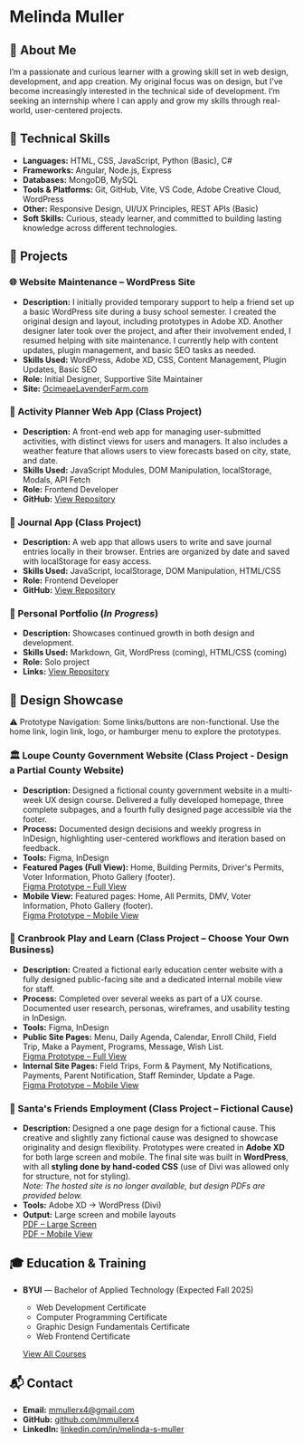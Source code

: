 # Melinda Muller

## 👋 About Me

I’m a passionate and curious learner with a growing skill set in web design, development, and app creation. My original focus was on design, but I’ve become increasingly interested in the technical side of development. I’m seeking an internship where I can apply and grow my skills through real-world, user-centered projects.


## 🔧 Technical Skills

- **Languages:** HTML, CSS, JavaScript, Python (Basic), C#
- **Frameworks:** Angular, Node.js, Express
- **Databases:** MongoDB, MySQL
- **Tools & Platforms:** Git, GitHub, Vite, VS Code, Adobe Creative Cloud, WordPress
- **Other:**  Responsive Design, UI/UX Principles, REST APIs (Basic)
- **Soft Skills:** Curious, steady learner, and committed to building lasting knowledge across different technologies.


## 🚀 Projects

### 🌐 Website Maintenance – WordPress Site

- **Description:** I initially provided temporary support to help a friend set up a basic WordPress site during a busy school semester. I created the original design and layout, including prototypes in Adobe XD. Another designer later took over the project, and after their involvement ended, I resumed helping with site maintenance. I currently help with content updates, plugin management, and basic SEO tasks as needed.
- **Skills Used:** WordPress, Adobe XD, CSS, Content Management, Plugin Updates, Basic SEO
- **Role:** Initial Designer, Supportive Site Maintainer
- **Site:** [OcimeaeLavenderFarm.com](https://ocimeaelavenderfarm.com/)

### 📝 Activity Planner Web App (Class Project)

- **Description:** A front-end web app for managing user-submitted activities, with distinct views for users and managers. It also includes a weather feature that allows users to view forecasts based on city, state, and date.
- **Skills Used:** JavaScript Modules, DOM Manipulation, localStorage, Modals, API Fetch
- **Role:** Frontend Developer
- **GitHub:** [View Repository](https://github.com/mmullerx4/vacationPlanner)

### 📓 Journal App (Class Project)

-  **Description:** A web app that allows users to write and save journal entries locally in their browser. Entries are organized by date and saved with localStorage for easy access.
- **Skills Used:** JavaScript, localStorage, DOM Manipulation, HTML/CSS
- **Role:** Frontend Developer
- **GitHub:** [View Repository](https://github.com/mmullerx4/WAJ) 

### 💼 Personal Portfolio (_In Progress_)

- **Description:** Showcases continued growth in both design and development.
- **Skills Used:** Markdown, Git, WordPress (coming), HTML/CSS (coming)
- **Role:** Solo project
- **Links:** [View Repository](https://github.com/mmullerx4/portfolio)


## 🎨 Design Showcase
⚠️ Prototype Navigation: Some links/buttons are non-functional. Use the home link, login link, logo, or hamburger menu to explore the prototypes.

### 🏛️ Loupe County Government Website (Class Project - Design a Partial County Website)

- **Description:** Designed a fictional county government website in a multi-week UX design course. Delivered a fully developed homepage, three complete subpages, and a fourth fully designed page accessible via the footer.
- **Process:** Documented design decisions and weekly progress in InDesign, highlighting user-centered workflows and iteration based on feedback.
- **Tools:** Figma, InDesign
- **Featured Pages (Full View):** Home, Building Permits, Driver's Permits, Voter Information, Photo Gallery (footer).  
[Figma Prototype – Full View](https://www.figma.com/proto/plw3q1g9pg5lTNkfEct8cl/Loupe?node-id=88-171...)
- **Mobile View:**  Featured pages: Home, All Permits, DMV, Voter Information, Photo Gallery (footer).  
[Figma Prototype – Mobile View](https://www.figma.com/proto/plw3q1g9pg5lTNkfEct8cl/Loupe?node-id=87-141...)

### 🛝 Cranbrook Play and Learn (Class Project – Choose Your Own Business)

- **Description:** Created a fictional early education center website with a fully designed public-facing site and a dedicated internal mobile view for staff.
- **Process:** Completed over several weeks as part of a UX course. Documented user research, personas, wireframes, and usability testing in InDesign.
- **Tools:** Figma, InDesign 
- **Public Site Pages:** Menu, Daily Agenda, Calendar, Enroll Child, Field Trip, Make a Payment, Programs, Message, Wish List.   
[Figma Prototype – Full View](https://www.figma.com/proto/nTus2VpDHemsmblO1hcABO/school-project-03?node-id=47-293&t=kAq4s5x3xfxUOMbb-1)    
- **Internal Site Pages:** Field Trips, Form & Payment, My Notifications, Payments, Parent Notification, Staff Reminder, Update a Page.  
[Figma Prototype – Mobile View](https://www.figma.com/proto/nTus2VpDHemsmblO1hcABO/school-project-03?node-id=2441-126&t=kAq4s5x3xfxUOMbb-1)

### 🌿 Santa's Friends Employment (Class Project – Fictional Cause)

- **Description:** Designed a one page design for a fictional cause. This creative and slightly zany fictional cause was designed to showcase originality and design flexibility. Prototypes were created in **Adobe XD** for both large screen and mobile. The final site was built in **WordPress**, with all **styling done by hand-coded CSS** (use of Divi was allowed only for structure, not for styling).  
_Note: The hosted site is no longer available, but design PDFs are provided below._
- **Tools:** Adobe XD → WordPress (Divi)  
- **Output:** Large screen and mobile layouts  
[PDF – Large Screen](assets/COMM310.Final.Large.pdf)  
[PDF – Mobile View](assets/COMM310.Final.Mobile.pdf)


## 🎓 Education & Training

- **BYUI** — Bachelor of Applied Technology (Expected Fall 2025) 
  - Web Development Certificate  
  - Computer Programming Certificate  
  - Graphic Design Fundamentals Certificate  
  - Web Frontend Certificate  

  [View All Courses](allCourses.md)


## 📬 Contact

- **Email:** [mmullerx4@gmail.com](mailto:mmullerx4@gmail.com)  
- **GitHub:** [github.com/mmullerx4](https://github.com/mmullerx4)  
- **LinkedIn:** [linkedin.com/in/melinda-s-muller](https://linkedin.com/in/melinda-s-muller)
  

